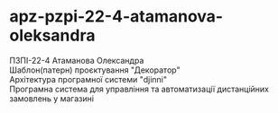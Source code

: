 # apz-pzpi-22-4-atamanova-oleksandra  
ПЗПІ-22-4  Атаманова Олександра  
Шаблон(патерн) проєктування "Декоратор"  
Архітектура програмної системи "djinni"  
Програмна система для управління та автоматизації дистанційних замовлень у магазині